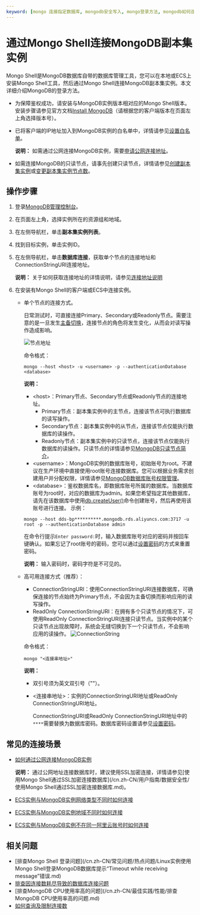 ```yaml
---
keyword: [mongo 连接指定数据库, mongodb安全写入, mongo登录方法, mongodb如何连接, mongo密码登录连接数据库]
---
```


# 通过Mongo Shell连接MongoDB副本集实例

Mongo Shell是MongoDB数据库自带的数据库管理工具，您可以在本地或ECS上安装Mongo Shell工具，然后通过Mongo Shell连接MongoDB副本集实例。本文详细介绍MongoDB的登录方法。

-   为保障鉴权成功，请安装与MongoDB实例版本相对应的Mongo Shell版本。安装步骤请参见官方文档[Install MongoDB](https://docs.mongodb.com/manual/installation/)（请根据您的客户端版本在页面左上角选择版本号）。
-   已将客户端的IP地址加入到MongoDB实例的白名单中，详情请参见[设置白名单]()。

    **说明：** 如需通过公网连接MongoDB实例，需要[申请公网连接地址]()。

-   如需连接MongoDB的只读节点，请事先创建只读节点，详情请参见[创建副本集实例](/cn.zh-CN/快速入门/创建实例/创建副本集实例.md)或[变更副本集实例节点数](/cn.zh-CN/用户指南/实例管理/变更实例配置/变更副本集实例节点数.md)。

## 操作步骤

1.  登录[MongoDB管理控制台](https://mongodb.console.aliyun.com/)。

2.  在页面左上角，选择实例所在的资源组和地域。

3.  在左侧导航栏，单击**副本集实例列表**。

4.  找到目标实例，单击实例ID。

5.  在左侧导航栏，单击**数据库连接**，获取单个节点的连接地址和ConnectionStringURI连接地址。

    **说明：** 关于如何获取连接地址的详情说明，请参见[连接地址说明]()

6.  在安装有Mongo Shell的客户端或ECS中连接实例。

    -   单个节点的连接方式。

        日常测试时，可直接连接Primary、Secondary或Readonly节点。需要注意的是一旦发生[主备切换](/cn.zh-CN/用户指南/主备切换/副本集实例设置主备切换.md)，连接节点的角色将发生变化，从而会对读写操作造成影响。

        ![节点地址](https://static-aliyun-doc.oss-accelerate.aliyuncs.com/assets/img/zh-CN/2594087951/p142421.png)

        命令格式：

        ```
        mongo --host <host> -u <username> -p --authenticationDatabase <database>
        ```

        **说明：**

        -   <host\>：Primary节点、Secondary节点或Readonly节点的连接地址。
            -   Primary节点：副本集实例中的主节点，连接该节点可执行数据库的读写操作。
            -   Secondary节点：副本集实例中的从节点，连接该节点仅能执行数据库的读操作。
            -   Readonly节点：副本集实例中的只读节点，连接该节点仅能执行数据库的读操作。只读节点的详情请参见[MongoDB只读节点简介](/cn.zh-CN/产品简介/MongoDB只读节点简介.md)。
        -   <username\>：MongoDB实例的数据库账号，初始账号为root。不建议在生产环境中直接使用root账号连接数据库。您可以根据业务需求创建用户并分配权限，详情请参见[MongoDB数据库账号权限管理](/cn.zh-CN/用户指南/账号管理/MongoDB数据库账号权限管理.md)。
        -   <database\>：鉴权数据库名，即数据库账号所属的数据库。当数据库账号为root时，对应的数据库为admin。如果您希望指定其他数据库，请先在该数据库中使用[db.createUser\(\)](https://docs.mongodb.com/manual/reference/method/db.createUser/index.html)命令创建账号，然后再使用该账号进行连接。
        示例：

        ```
        mongo --host dds-bp**********.mongodb.rds.aliyuncs.com:3717 -u root -p --authenticationDatabase admin
        ```

        在命令行提示`Enter password:`时，输入数据库账号对应的密码并按回车键确认。如果忘记了root账号的密码，您可以通过[设置密码](/cn.zh-CN/快速入门/重置密码.md)的方式来重置密码。

        **说明：** 输入密码时，密码字符是不可见的。

    -   高可用连接方式（推荐）：

        -   ConnectionStringURI：使用ConnectionStringURI连接数据库，可确保连接的节点始终为Primary节点，不会因为主备切换而影响应用的读写操作。
        -   ReadOnly ConnectionStringURI：在拥有多个只读节点的情况下，可使用ReadOnly ConnectionStringURI连接只读节点。当实例中的某个只读节点出现故障时，系统会无缝切换到下一个只读节点，不会影响应用的读操作。
        ![ConnectionString](https://static-aliyun-doc.oss-accelerate.aliyuncs.com/assets/img/zh-CN/2594087951/p142448.png)

        命令格式：

        ```
        mongo "<连接串地址>"    
        ```

        **说明：**

        -   双引号须为英文双引号（""）。
        -   <连接串地址\>：实例的ConnectionStringURI地址或ReadOnly ConnectionStringURI地址。

            ConnectionStringURI或ReadOnly ConnectionStringURI地址中的`****`需要替换为数据库密码。数据库密码设置请参见[设置密码](/cn.zh-CN/快速入门/重置密码.md)。


## 常见的连接场景

-   [如何通过公网连接MongoDB实例](/cn.zh-CN/用户指南/连接实例/如何通过公网连接MongoDB实例.md)

    **说明：** 通过公网地址连接数据库时，建议使用SSL加密连接，详情请参见[使用Mongo Shell通过SSL加密连接数据库](/cn.zh-CN/用户指南/数据安全性/使用Mongo Shell通过SSL加密连接数据库.md)。

-   [ECS实例与MongoDB实例网络类型不同时如何连接](/cn.zh-CN/用户指南/连接实例/ECS实例与MongoDB实例网络类型不同时如何连接.md)
-   [ECS实例与MongoDB实例地域不同时如何连接](/cn.zh-CN/用户指南/连接实例/ECS实例与MongoDB实例地域不同时如何连接.md)
-   [ECS实例与MongoDB实例不在同一阿里云账号时如何连接](/cn.zh-CN/用户指南/连接实例/ECS实例与MongoDB实例不在同一阿里云账号时如何连接.md)

## 相关问题

-   [排查Mongo Shell 登录问题](/cn.zh-CN/常见问题/热点问题/Linux实例使用Mongo Shell登录MongoDB数据库提示“Timeout while receiving message”错误.md)
-   [排查因连接数耗尽导致的数据库连接问题](/cn.zh-CN/常见问题/热点问题/MongoDB实例连接数耗尽导致数据库连接失败.md)
-   [排查MongoDB CPU使用率高的问题](/cn.zh-CN/最佳实践/性能/排查MongoDB CPU使用率高的问题.md)
-   [如何查询及限制连接数](/cn.zh-CN/常见问题/热点问题/如何查询及限制MongoDB实例的连接数.md)


